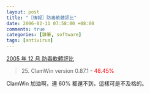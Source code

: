 ```yaml
--- 
layout: post
title: "［情報］防毒軟體評比"
date: 2006-02-11 07:58:00 +08:00
comments: true
categories: [雜筆, software]
tags: [antivirus]
---
```


[2005 年 12 月 防毒軟體評比](http://www.virus.gr/english/fullxml/default.asp?id=72&mnu=72)

> 25\. ClamWin version 0.87.1 - <span style="color:red;">48.45%</span>

ClamWin 加油啊，連 60% 都還不到，這樣可是不及格的。